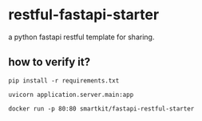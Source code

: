 # restful-fastapi-starter
a python fastapi   restful template for sharing.

## how to verify it?
```
pip install -r requirements.txt

```
```
uvicorn application.server.main:app
```
```
docker run -p 80:80 smartkit/fastapi-restful-starter
```

